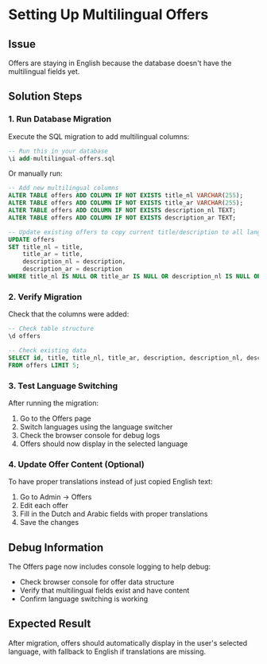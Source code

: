# Setting Up Multilingual Offers

## Issue
Offers are staying in English because the database doesn't have the multilingual fields yet.

## Solution Steps

### 1. Run Database Migration
Execute the SQL migration to add multilingual columns:

```sql
-- Run this in your database
\i add-multilingual-offers.sql
```

Or manually run:
```sql
-- Add new multilingual columns
ALTER TABLE offers ADD COLUMN IF NOT EXISTS title_nl VARCHAR(255);
ALTER TABLE offers ADD COLUMN IF NOT EXISTS title_ar VARCHAR(255);
ALTER TABLE offers ADD COLUMN IF NOT EXISTS description_nl TEXT;
ALTER TABLE offers ADD COLUMN IF NOT EXISTS description_ar TEXT;

-- Update existing offers to copy current title/description to all languages
UPDATE offers 
SET title_nl = title,
    title_ar = title,
    description_nl = description,
    description_ar = description
WHERE title_nl IS NULL OR title_ar IS NULL OR description_nl IS NULL OR description_ar IS NULL;
```

### 2. Verify Migration
Check that the columns were added:
```sql
-- Check table structure
\d offers

-- Check existing data
SELECT id, title, title_nl, title_ar, description, description_nl, description_ar 
FROM offers LIMIT 5;
```

### 3. Test Language Switching
After running the migration:
1. Go to the Offers page
2. Switch languages using the language switcher
3. Check the browser console for debug logs
4. Offers should now display in the selected language

### 4. Update Offer Content (Optional)
To have proper translations instead of just copied English text:
1. Go to Admin → Offers
2. Edit each offer
3. Fill in the Dutch and Arabic fields with proper translations
4. Save the changes

## Debug Information
The Offers page now includes console logging to help debug:
- Check browser console for offer data structure
- Verify that multilingual fields exist and have content
- Confirm language switching is working

## Expected Result
After migration, offers should automatically display in the user's selected language, with fallback to English if translations are missing.



